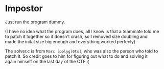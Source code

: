 # Impostor

Just run the program dummy.

(I have no idea what the program does, all I know is that a teammate told me to
patch it together so it doesn't crash, so I removed size doubling and made the
inital size big enough and everything worked perfecly)

The solver.c is from `Marc [polygl0ts]`, who was also the person who told to
patch it. So credit goes to him for figuring out what to do and solving it again
himself on the last day of the CTF :)
